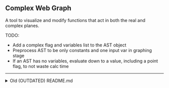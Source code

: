 ## Complex Web Graph

A tool to visualize and modify functions that act in both the real and complex planes.

TODO:

- Add a complex flag and variables list to the AST object
- Preprocess AST to be only constants and one input var in graphing stage
- If an AST has no variables, evaluate down to a value, including a point flag, to not waste calc time

---

<details>
      <summary>Old (OUTDATED) README.md</summary>

A non-exhaustive checklist on what is needed to complete this project:

- [x] Boilerplate JS and WASM interfacing.
- [x] Research and impl. structs to handle tokens, preferablly easily expandible
- [x] Scanner for lexemes in evaluation.
- [x] Evaluator to to create tokens to use.
- [x] Impliment Recursive Descent Parser or the shunting yard algorithim to
      build and AST from tokens.
- [xx] Global variables and variable assignment, with multiple assignment
- [ ] Function handling, arbitrary amount of arguments
- [x] Complex number input, _i_ operator and basic complex functions via vectors
- [ ] Complex trig operators, with the mclauren series used as an approximation
      around a specificly defined point.
- [x] Wasm & Js Rendering using HTML5 canvas, currently thinking rendering with Js
- [x] Drawing an infinitely resizable and moveble grid, containerized for
      multiple instances in the future
- [x] Calculating an output 2d vector array from an input 2d vector array using
      AST (or other method of function representation) given a range and
      percision determined by the grid's view window in WASM.<sup>1</sup>
- [x] Rendering a series of points and line from the 2d vector array by only
      graphing the reals
- [x] Being able to select the coordinate space of the output for different views
- [ ] Multiple views that move simultaneously of the output data
      (calculate once, render n-times)
- [ ] Better input, n-many input boxes, all formatted with KaTeX live rendering

Optional:

- [ ] KaTeX rendering of input/evaluated expression for better looking results
- [ ] 3D grid rendering for more types of complex ouput visualization.
- [ ] Lua/Pyton based scripting api for changing things

---

Note: I am writing this project alongside learning Rust, so in the event that
I learn any new paridigms or design patterns that I want/need to impl. I will
add them here:

- [x] Debug "mode" to only compile console_log!'s when told.
- [ ] Canvas modification via wasm
- [ ] canvas compositing and instantiation for each function.

---

[1] This means that
when using functions based on the mclauren series, the center of the graph
is the a point, and all calculations of surrounding points are passed
through that in order to cut down on making a new approximating function
for each entry in the array.

</details>
